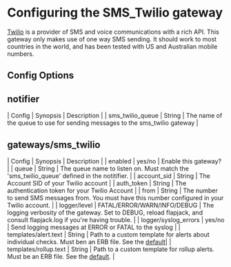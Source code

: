 # Configuring the SMS_Twilio gateway

[Twilio](https://www.twilio.com/) is a provider of SMS and voice communications with a rich API. This gateway only makes use of one way SMS sending. It should work to most countries in the world, and has been tested with US and Australian mobile numbers.

## Config Options

## notifier

| Config | Synopsis | Description |
| sms_twilio_queue | String | The name of the queue to use for sending messages to the sms_twilio gateway |

## gateways/sms_twilio

| Config | Synopsis | Description |
| enabled | yes/no  | Enable this gateway? |
| queue   | String  | The queue name to listen on. Must match the 'sms_twilio_queue' defined in the notitifier. |
| account_sid | String | The Account SID of your Twilio account |
| auth_token  | String | The authentication token for your Twilio Account |
| from    | String  | The number to send SMS messages from. You must have this number configured in your Twilio account. |
| logger/level | FATAL/ERROR/WARN/INFO/DEBUG | The logging verbosity of the gateway. Set to DEBUG, reload flapjack, and consult flapjack.log if you're having trouble. |
| logger/syslog_errors | yes/no | Send logging messages at ERROR or FATAL to the syslog |
| templates/alert.text | String | Path to a custom template for alerts about individual checks. Must ben an ERB file. See the [default](https://github.com/flapjack/flapjack/blob/master/lib/flapjack/gateways/sms_twilio/alert.text.erb)|
| templates/rollup.text | String | Path to a custom template for rollup alerts. Must be an ERB file. See the [default](https://github.com/flapjack/flapjack/blob/master/lib/flapjack/gateways/sms_twilio/rollup.text.erb). |


